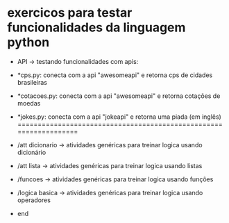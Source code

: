 # exercicos para testar funcionalidades da linguagem python


- API -> testando funcionalidades com apis:
- *cps.py: conecta com a api "awesomeapi" e retorna cps de cidades brasileiras
- *cotacoes.py: conecta com a api "awesomeapi" e retorna cotações de moedas
- *jokes.py: conecta com a api "jokeapi" e retorna uma piada (em inglês)
==================================================================

- /att dicionario -> atividades genéricas para treinar logica usando dicionário 
- /att lista -> atividades genéricas para treinar logica usando listas 
- /funcoes -> atividades genéricas para treinar logica usando funções 
- /logica basica -> atividades genéricas para treinar logica usando operadores 
- end 
